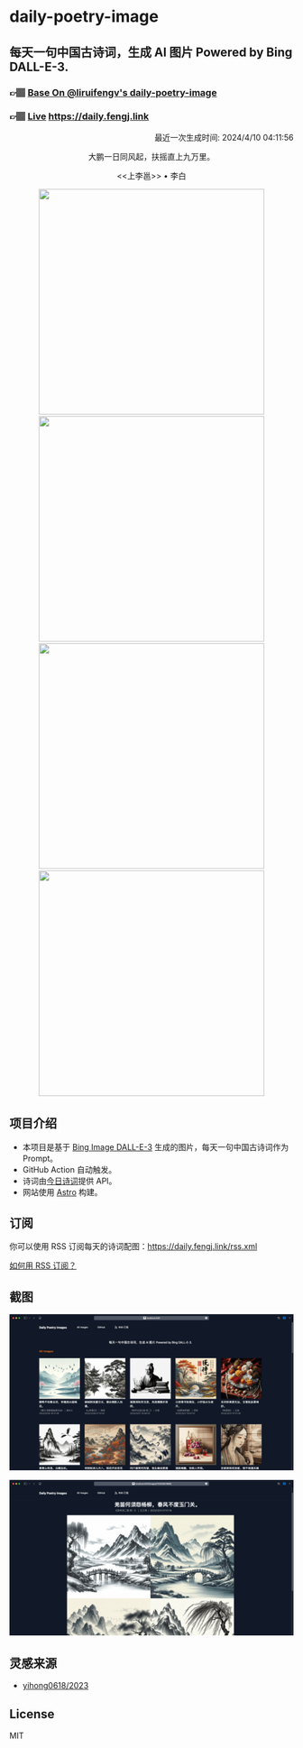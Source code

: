 
# daily-poetry-image

## 每天一句中国古诗词，生成 AI 图片 Powered by Bing DALL-E-3.

### 👉🏽 [Base On @liruifengv's daily-poetry-image](https://github.com/liruifengv/daily-poetry-image)

### 👉🏽 [Live](https://daily.fengj.link) https://daily.fengj.link

<p align="right">
  最近一次生成时间: 2024/4/10 04:11:56
</p>
<p align="center">
大鹏一日同风起，扶摇直上九万里。
</p>
<p align="center">
<<上李邕>> • 李白
</p>
<p align="center">
<img src="https://tse2.mm.bing.net/th/id/OIG2.wDRYFNOlUwCFluiV3F7x" height="400" width="400" />
<img src="https://tse1.mm.bing.net/th/id/OIG2.4RMXpmBZYwqYdi7yXUcb" height="400" width="400" />
<img src="https://tse2.mm.bing.net/th/id/OIG2.ZjQefrUnjiQXkicdYVQR" height="400" width="400" />
<img src="https://tse2.mm.bing.net/th/id/OIG2.pnb2obNkneHPGoOW1dQs" height="400" width="400" />
</p>

## 项目介绍

-   本项目是基于 [Bing Image DALL-E-3](https://www.bing.com/images/create) 生成的图片，每天一句中国古诗词作为 Prompt。
-   GitHub Action 自动触发。
-   诗词由[今日诗词](https://www.jinrishici.com/)提供 API。
-   网站使用 [Astro](https://astro.build) 构建。

## 订阅

你可以使用 RSS 订阅每天的诗词配图：https://daily.fengj.link/rss.xml

[如何用 RSS 订阅？](https://zhuanlan.zhihu.com/p/55026716)

## 截图

![图片列表](./screenshots/Snipaste_2023-12-28_21-00-26.png)

![图片详情](./screenshots/Snipaste_2023-12-28_21-00-53.png)

## 灵感来源

-   [yihong0618/2023](https://github.com/yihong0618/2023)

## License

MIT
